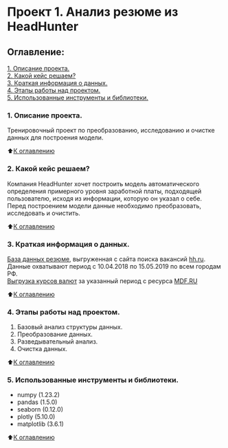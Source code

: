 # Проект 1. Анализ резюме из HeadHunter

## Оглавление:

[1. Описание проекта.](#1-описание-проекта)<br>
[2. Какой кейс решаем?](#2-какой-кейс-решаем)<br>
[3. Краткая информация о данных.](#3-краткая-информация-о-данных)<br>
[4. Этапы работы над проектом.](#4-этапы-работы-над-проектом)<br>
[5. Использованные инструменты и библиотеки.](#5-использованные-инструменты-и-библиотеки)<br>


### 1. Описание проекта.

Тренировочный проект по преобразованию, исследованию и очистке данных для построения модели.<br>

⬆️[К оглавлению](#оглавление)

### 2. Какой кейс решаем?

Компания HeadHunter хочет построить модель автоматического определения примерного уровня заработной платы, подходящей пользователю, исходя из информации, которую он указал о себе.<br>
Перед построением модели данные необходимо преобразовать, исследовать и очистить.<br>

⬆️[К оглавлению](#оглавление)

### 3. Краткая информация о данных.

[База данных резюме](https://dl.dropboxusercontent.com/s/xr5mf1bvjazge1n/dst-3.0_16_1_hh_database.csv?dl=0'), выгруженная с сайта поиска вакансий [hh.ru](https://hh.ru/).<br>
Данные охватывают период с 10.04.2018 по 15.05.2019 по всем городам РФ.<br>
[Выгрузка курсов валют](https://dl.dropboxusercontent.com/s/0uivmzlvxxpjuzk/ExchangeRates.csv?dl=0) за указанный период с ресурса [MDF.RU](https://mfd.ru/export/#Alias=false&Period=1&timeframeValue=1&timeframeDatePart=day&StartDate=04.10.2021&EndDate=04.10.2021&SaveFormat=0&SaveMode=0&FieldSeparator=%253b&DecimalSeparator=.&DateFormat=yyyyMMdd&TimeFormat=HHmmss&AddHeader=true&RecordFormat=0&Fill=false)<br>

⬆️[К оглавлению](#оглавление)

### 4. Этапы работы над проектом.
1. Базовый анализ структуры данных.
2. Преобразование данных.
3. Разведывательный анализ.
4. Очистка данных. <br>

⬆️[К оглавлению](#оглавление)

### 5. Использованные инструменты и библиотеки.
* numpy (1.23.2)
* pandas (1.5.0)
* seaborn (0.12.0)
* plotly (5.10.0)
* matplotlib (3.6.1)<br>

⬆️[К оглавлению](#оглавление)